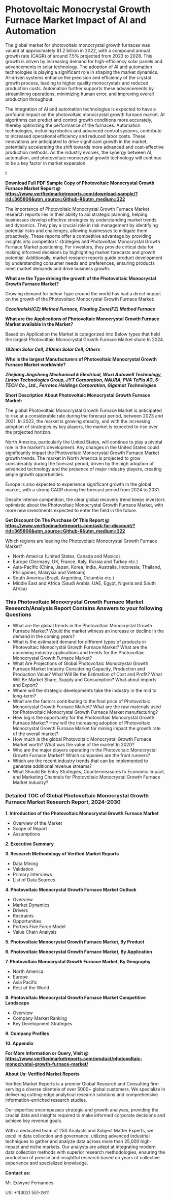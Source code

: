 <meta name="title" content="Global Photovoltaic Monocrystal Growth Furnace Market Impact of AI and Automation"><meta name="description" content="The global market for photovoltaic monocrystal growth furnaces was valued at approximately $1.2 billion in 2022, with a compound annual growth rate (CAGR) of around 7."><meta name="title" content="Photovoltaic Monocrystal Growth Furnace Market Size, Share, Scope, Trends, Growth, Opportunities, Analysis, Forecast"><h1>Photovoltaic Monocrystal Growth Furnace Market Impact of AI and Automation</h1><p>The global market for photovoltaic monocrystal growth furnaces was valued at approximately $1.2 billion in 2022, with a compound annual growth rate (CAGR) of around 7.5% projected from 2023 to 2028. This growth is driven by increasing demand for high-efficiency solar panels and advancements in solar technology. The adoption of AI and automation technologies is playing a significant role in shaping the market dynamics. AI-driven systems enhance the precision and efficiency of the crystal growth process, leading to higher quality monocrystals and reduced production costs. Automation further supports these advancements by streamlining operations, minimizing human error, and improving overall production throughput.</p><p>The integration of AI and automation technologies is expected to have a profound impact on the photovoltaic monocrystal growth furnace market. AI algorithms can predict and control growth conditions more accurately, thereby optimizing the performance of the furnaces. Automation technologies, including robotics and advanced control systems, contribute to increased operational efficiency and reduced labor costs. These innovations are anticipated to drive significant growth in the market, potentially accelerating the shift towards more advanced and cost-effective production methods. As the industry evolves, the synergy between AI, automation, and photovoltaic monocrystal growth technology will continue to be a key factor in market expansion.</p>t</p><p id="" class=""><strong>Download Full PDF Sample Copy of Photovoltaic Monocrystal Growth Furnace Market Report @ <a href="https://www.verifiedmarketreports.com/download-sample/?rid=365806&utm_source=Github-R&utm_medium=322" target="_blank">https://www.verifiedmarketreports.com/download-sample/?rid=365806&utm_source=Github-R&utm_medium=322</a></strong></p><p>The importance of&nbsp;Photovoltaic Monocrystal Growth Furnace Market research reports lies in their ability to aid strategic planning, helping businesses develop effective strategies by understanding market trends and dynamics. They play a crucial role in risk management by identifying potential risks and challenges, allowing businesses to mitigate them proactively. These reports offer a competitive advantage by providing insights into competitors' strategies and Photovoltaic Monocrystal Growth Furnace Market positioning. For investors, they provide critical data for making informed decisions by highlighting market forecasts and growth potential. Additionally, market research reports guide product development by understanding consumer needs and preferences, ensuring products meet market demands and drive business growth.</p><p><strong>What are the&nbsp;Type driving the growth of the Photovoltaic Monocrystal Growth Furnace Market?</strong></p><p id="" class="">Growing demand for below Type around the world has had a direct impact on the growth of the Photovoltaic Monocrystal Growth Furnace Market:</p><em><strong>Czochralski(CZ) Method Furnace, Floating Zone(FZ) Method Furnace</strong></em></p><strong>What are the&nbsp;Applications&nbsp;of Photovoltaic Monocrystal Growth Furnace Market available in the Market?</strong></p><p id="" class="">Based on Application the Market is categorized into Below types that held the largest Photovoltaic Monocrystal Growth Furnace Market share In 2024.</p><em><strong>182mm Solar Cell, 210mm Solar Cell, Others</strong></em></p><strong>Who is the largest Manufacturers of Photovoltaic Monocrystal Growth Furnace Market worldwide?</strong></p><p><em><strong>Zhejiang Jingsheng Mechanical & Electrical, Wuxi Autowell Technology, Linton Technologies Group, JYT Corporation, NAURA, PVA TePla AG, S-TECH Co., Ltd., Ferrotec Holdings Corporation, Gigamat Technologies</strong></em></p><p id="" class=""><strong>Short Description About Photovoltaic Monocrystal Growth Furnace Market:</strong></p><p>The global Photovoltaic Monocrystal Growth Furnace Market is anticipated to rise at a considerable rate during the forecast period, between 2023 and 2031. In 2022, the market is growing steadily, and with the increasing adoption of strategies by key players, the market is expected to rise over the projected horizon.</p><p>North America, particularly the United States, will continue to play a pivotal role in the market's development. Any changes in the United States could significantly impact the Photovoltaic Monocrystal Growth Furnace Market growth trends. The market in North America is projected to grow considerably during the forecast period, driven by the high adoption of advanced technology and the presence of major industry players, creating ample growth opportunities.</p><p>Europe is also expected to experience significant growth in the global market, with a strong CAGR during the forecast period from 2024 to 2031.</p><p>Despite intense competition, the clear global recovery trend keeps investors optimistic about the Photovoltaic Monocrystal Growth Furnace Market, with more new investments expected to enter the field in the future.</p><p id="" class=""><strong>Get Discount On The Purchase Of This Report @ <a href="https://www.verifiedmarketreports.com/ask-for-discount/?rid=365806&utm_source=Github-R&utm_medium=322" target="_blank">https://www.verifiedmarketreports.com/ask-for-discount/?rid=365806&utm_source=Github-R&utm_medium=322</a></strong></p>Which regions are leading the Photovoltaic Monocrystal Growth Furnace Market?</p><ul><li>North America (United States, Canada and Mexico)</li><li>Europe (Germany, UK, France, Italy, Russia and Turkey etc.)</li><li>Asia-Pacific (China, Japan, Korea, India, Australia, Indonesia, Thailand, Philippines, Malaysia and Vietnam)</li><li>South America (Brazil, Argentina, Columbia etc.)</li><li>Middle East and Africa (Saudi Arabia, UAE, Egypt, Nigeria and South Africa)</li></ul><h3 id="" class="">This Photovoltaic Monocrystal Growth Furnace Market Research/Analysis Report Contains Answers to your following Questions</h3><ul><li>What are the global trends in the Photovoltaic Monocrystal Growth Furnace Market? Would the market witness an increase or decline in the demand in the coming years?</li><li>What is the estimated demand for different types of products in Photovoltaic Monocrystal Growth Furnace Market? What are the upcoming industry applications and trends for the Photovoltaic Monocrystal Growth Furnace Market?</li><li>What Are Projections of Global Photovoltaic Monocrystal Growth Furnace Market Industry Considering Capacity, Production and Production Value? What Will Be the Estimation of Cost and Profit? What Will Be Market Share, Supply and Consumption? What about imports and Export?</li><li>Where will the strategic developments take the industry in the mid to long-term?</li><li>What are the factors contributing to the final price of Photovoltaic Monocrystal Growth Furnace Market? What are the raw materials used for Photovoltaic Monocrystal Growth Furnace Market manufacturing?</li><li>How big is the opportunity for the Photovoltaic Monocrystal Growth Furnace Market? How will the increasing adoption of Photovoltaic Monocrystal Growth Furnace Market for mining impact the growth rate of the overall market?</li><li>How much is the global Photovoltaic Monocrystal Growth Furnace Market worth? What was the value of the market In 2020?</li><li>Who are the major players operating in the Photovoltaic Monocrystal Growth Furnace Market? Which companies are the front runners?</li><li>Which are the recent industry trends that can be implemented to generate additional revenue streams?</li><li>What Should Be Entry Strategies, Countermeasures to Economic Impact, and Marketing Channels for Photovoltaic Monocrystal Growth Furnace Market Industry?</li></ul><h3 id="" class="">Detailed TOC of Global Photovoltaic Monocrystal Growth Furnace Market Research Report, 2024-2030</h3><p id="" class=""><strong>1. Introduction of the Photovoltaic Monocrystal Growth Furnace Market</strong></p><ul><li>Overview of the Market</li><li>Scope of Report</li><li>Assumptions</li></ul><p id="" class=""><strong>2. Executive Summary</strong></p><p id="" class=""><strong>3. Research Methodology of Verified Market Reports</strong></p><ul><li>Data Mining</li><li>Validation</li><li>Primary Interviews</li><li>List of Data Sources</li></ul><p id="" class=""><strong>4. Photovoltaic Monocrystal Growth Furnace Market Outlook</strong></p><ul><li>Overview</li><li>Market Dynamics</li><li>Drivers</li><li>Restraints</li><li>Opportunities</li><li>Porters Five Force Model</li><li>Value Chain Analysis</li></ul><p id="" class=""><strong>5. Photovoltaic Monocrystal Growth Furnace Market, By Product</strong></p><p id="" class=""><strong>6. Photovoltaic Monocrystal Growth Furnace Market, By Application</strong></p><p id="" class=""><strong>7. Photovoltaic Monocrystal Growth Furnace Market, By Geography</strong></p><ul><li>North America</li><li>Europe</li><li>Asia Pacific</li><li>Rest of the World</li></ul><p id="" class=""><strong>8. Photovoltaic Monocrystal Growth Furnace Market Competitive Landscape</strong></p><ul><li>Overview</li><li>Company Market Ranking</li><li>Key Development Strategies</li></ul><p id="" class=""><strong>9. Company Profiles</strong></p><p id="" class=""><strong>10. Appendix</strong></p><p id="" class=""><strong>For More Information or Query, Visit @ <a href="https://www.verifiedmarketreports.com/product/photovoltaic-monocrystal-growth-furnace-market/" target="_blank">https://www.verifiedmarketreports.com/product/photovoltaic-monocrystal-growth-furnace-market/</a></strong></p><p id="" class=""><strong>About Us: Verified Market Reports</strong></p><p id="" class="">Verified Market Reports is a premier Global Research and Consulting firm serving a diverse clientele of over 5000+ global customers. We specialize in delivering cutting-edge analytical research solutions and comprehensive information-enriched research studies.</p><p id="" class="">Our expertise encompasses strategic and growth analyses, providing the crucial data and insights required to make informed corporate decisions and achieve key revenue goals.</p><p id="" class="">With a dedicated team of 250 Analysts and Subject Matter Experts, we excel in data collection and governance, utilizing advanced industrial techniques to gather and analyze data across more than 25,000 high-impact and niche markets. Our analysts are adept at integrating modern data collection methods with superior research methodologies, ensuring the production of precise and insightful research based on years of collective experience and specialized knowledge.</p><p id="" class=""><strong>Contact us:</strong></p><p id="" class="">Mr. Edwyne Fernandes</p><p id="" class="">US: +1(302) 551-2611</p>